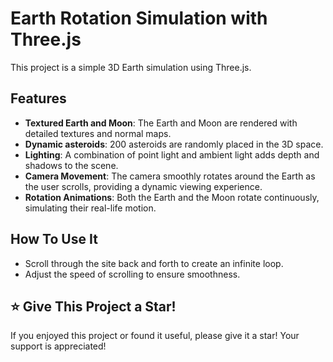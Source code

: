 # Earth Rotation Simulation with Three.js

This project is a simple 3D Earth simulation using Three.js. 

## Features
- **Textured Earth and Moon**: The Earth and Moon are rendered with detailed textures and normal maps.
- **Dynamic asteroids**: 200 asteroids are randomly placed in the 3D space.
- **Lighting**: A combination of point light and ambient light adds depth and shadows to the scene.
- **Camera Movement**: The camera smoothly rotates around the Earth as the user scrolls, providing a dynamic viewing experience.
- **Rotation Animations**: Both the Earth and the Moon rotate continuously, simulating their real-life motion.

## How To Use It
- Scroll through the site back and forth to create an infinite loop.
- Adjust the speed of scrolling to ensure smoothness.

## ⭐ Give This Project a Star!
If you enjoyed this project or found it useful, please give it a star! Your support is appreciated!
